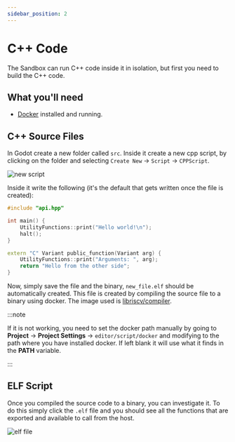 ```yaml
---
sidebar_position: 2
---
```


# C++ Code

The Sandbox can run C++ code inside it in isolation, but first you need to build the C++ code.

## What you'll need

- [Docker](https://docs.docker.com/compose/) installed and running.

## C++ Source Files

In Godot create a new folder called `src`. Inside it create a new cpp script, by clicking on the folder and selecting `Create New` -> `Script` -> `CPPScript`.

![new script](/img/cppprogram/new-script.png)

Inside it write the following (it's the default that gets written once the file is created):

```cpp
#include "api.hpp"

int main() {
	UtilityFunctions::print("Hello world!\n");
	halt();
}

extern "C" Variant public_function(Variant arg) {
    UtilityFunctions::print("Arguments: ", arg);
    return "Hello from the other side";
}
```

Now, simply save the file and the binary, `new_file.elf` should be automatically created. This file is created by compiling the source file to a binary using docker. The image used is [libriscv/compiler](https://github.com/orgs/libriscv/packages).

:::note

If it is not working, you need to set the docker path manually by going to **Project** -> **Project Settings** -> `editor/script/docker` and modifying to the path where you have installed docker. If left blank it will use what it finds in the **PATH** variable.

:::

## ELF Script

Once you compiled the source code to a binary, you can investigate it. To do this simply click the `.elf` file and you should see all the functions that are exported and available to call from the host.

![elf file](/img/cppprogram/elf-file.png)
